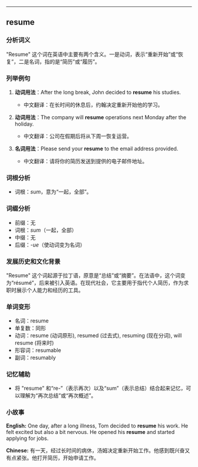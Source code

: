 
---------------
## resume
### 分析词义
"Resume" 这个词在英语中主要有两个含义。一是动词，表示“重新开始”或“恢复”，二是名词，指的是“简历”或“履历”。

### 列举例句
1. **动词用法**：After the long break, John decided to **resume** his studies.
   - 中文翻译：在长时间的休息后，约翰决定重新开始他的学习。

2. **动词用法**：The company will **resume** operations next Monday after the holiday.
   - 中文翻译：公司在假期后将从下周一恢复运营。

3. **名词用法**：Please send your **resume** to the email address provided.
   - 中文翻译：请将你的简历发送到提供的电子邮件地址。

### 词根分析
- 词根：*sum*，意为“一起，全部”。

### 词缀分析
- 前缀：无
- 词根：*sum*（一起，全部）
- 中缀：无
- 后缀：*-ue*（使动词变为名词）

### 发展历史和文化背景
"Resume" 这个词起源于拉丁语，原意是“总结”或“摘要”。在法语中，这个词变为“résumé”，后来被引入英语。在现代社会，它主要用于指代个人简历，作为求职时展示个人能力和经历的工具。

### 单词变形
- 名词：resume
- 单复数：同形
- 动词：resume (动词原形), resumed (过去式), resuming (现在分词), will resume (将来时)
- 形容词：resumable
- 副词：resumably

### 记忆辅助
- 将 "resume" 和“re-”（表示再次）以及“sum”（表示总结）结合起来记忆，可以理解为“再次总结”或“再次概述”。

### 小故事
**English:**
One day, after a long illness, Tom decided to **resume** his work. He felt excited but also a bit nervous. He opened his **resume** and started applying for jobs.

**Chinese:**
有一天，经过长时间的病休，汤姆决定重新开始工作。他感到既兴奋又有点紧张。他打开简历，开始申请工作。


